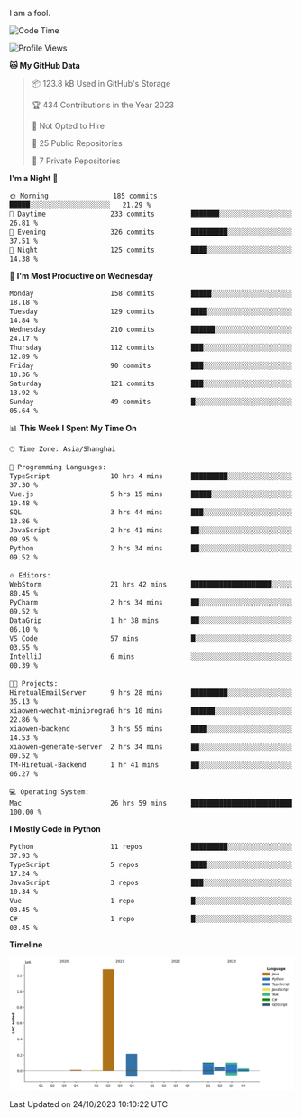 I am a fool.

<!--START_SECTION:waka-->
![Code Time](http://img.shields.io/badge/Code%20Time-818%20hrs%2050%20mins-blue)

![Profile Views](http://img.shields.io/badge/Profile%20Views-0-blue)

**🐱 My GitHub Data** 

> 📦 123.8 kB Used in GitHub's Storage 
 > 
> 🏆 434 Contributions in the Year 2023
 > 
> 🚫 Not Opted to Hire
 > 
> 📜 25 Public Repositories 
 > 
> 🔑 7 Private Repositories 
 > 
**I'm a Night 🦉** 

```text
🌞 Morning                185 commits         █████░░░░░░░░░░░░░░░░░░░░   21.29 % 
🌆 Daytime                233 commits         ███████░░░░░░░░░░░░░░░░░░   26.81 % 
🌃 Evening                326 commits         █████████░░░░░░░░░░░░░░░░   37.51 % 
🌙 Night                  125 commits         ████░░░░░░░░░░░░░░░░░░░░░   14.38 % 
```
📅 **I'm Most Productive on Wednesday** 

```text
Monday                   158 commits         █████░░░░░░░░░░░░░░░░░░░░   18.18 % 
Tuesday                  129 commits         ████░░░░░░░░░░░░░░░░░░░░░   14.84 % 
Wednesday                210 commits         ██████░░░░░░░░░░░░░░░░░░░   24.17 % 
Thursday                 112 commits         ███░░░░░░░░░░░░░░░░░░░░░░   12.89 % 
Friday                   90 commits          ███░░░░░░░░░░░░░░░░░░░░░░   10.36 % 
Saturday                 121 commits         ███░░░░░░░░░░░░░░░░░░░░░░   13.92 % 
Sunday                   49 commits          █░░░░░░░░░░░░░░░░░░░░░░░░   05.64 % 
```


📊 **This Week I Spent My Time On** 

```text
🕑︎ Time Zone: Asia/Shanghai

💬 Programming Languages: 
TypeScript               10 hrs 4 mins       █████████░░░░░░░░░░░░░░░░   37.30 % 
Vue.js                   5 hrs 15 mins       █████░░░░░░░░░░░░░░░░░░░░   19.48 % 
SQL                      3 hrs 44 mins       ███░░░░░░░░░░░░░░░░░░░░░░   13.86 % 
JavaScript               2 hrs 41 mins       ██░░░░░░░░░░░░░░░░░░░░░░░   09.95 % 
Python                   2 hrs 34 mins       ██░░░░░░░░░░░░░░░░░░░░░░░   09.52 % 

🔥 Editors: 
WebStorm                 21 hrs 42 mins      ████████████████████░░░░░   80.45 % 
PyCharm                  2 hrs 34 mins       ██░░░░░░░░░░░░░░░░░░░░░░░   09.52 % 
DataGrip                 1 hr 38 mins        ██░░░░░░░░░░░░░░░░░░░░░░░   06.10 % 
VS Code                  57 mins             █░░░░░░░░░░░░░░░░░░░░░░░░   03.55 % 
IntelliJ                 6 mins              ░░░░░░░░░░░░░░░░░░░░░░░░░   00.39 % 

🐱‍💻 Projects: 
HiretualEmailServer      9 hrs 28 mins       █████████░░░░░░░░░░░░░░░░   35.13 % 
xiaowen-wechat-miniprogra6 hrs 10 mins       ██████░░░░░░░░░░░░░░░░░░░   22.86 % 
xiaowen-backend          3 hrs 55 mins       ████░░░░░░░░░░░░░░░░░░░░░   14.53 % 
xiaowen-generate-server  2 hrs 34 mins       ██░░░░░░░░░░░░░░░░░░░░░░░   09.52 % 
TM-Hiretual-Backend      1 hr 41 mins        ██░░░░░░░░░░░░░░░░░░░░░░░   06.27 % 

💻 Operating System: 
Mac                      26 hrs 59 mins      █████████████████████████   100.00 % 
```

**I Mostly Code in Python** 

```text
Python                   11 repos            █████████░░░░░░░░░░░░░░░░   37.93 % 
TypeScript               5 repos             ████░░░░░░░░░░░░░░░░░░░░░   17.24 % 
JavaScript               3 repos             ███░░░░░░░░░░░░░░░░░░░░░░   10.34 % 
Vue                      1 repo              █░░░░░░░░░░░░░░░░░░░░░░░░   03.45 % 
C#                       1 repo              █░░░░░░░░░░░░░░░░░░░░░░░░   03.45 % 
```



**Timeline**

![Lines of Code chart](https://raw.githubusercontent.com/VeejaLiu/VeejaLiu/master/assets/bar_graph.png)


 Last Updated on 24/10/2023 10:10:22 UTC
<!--END_SECTION:waka-->
